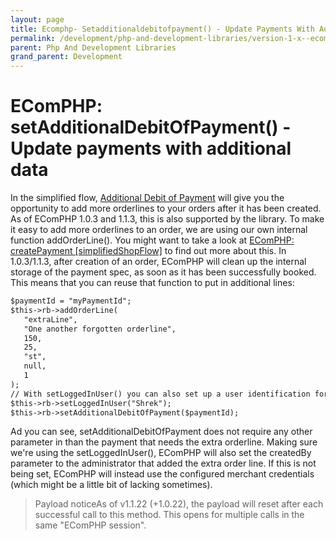 ```yaml
---
layout: page
title: Ecomphp- Setadditionaldebitofpayment() - Update Payments With Additional Data
permalink: /development/php-and-development-libraries/version-1-x--ecomphp-/8126466/
parent: Php And Development Libraries
grand_parent: Development
---
```




# EComPHP: setAdditionalDebitOfPayment() - Update payments with additional data 

In the simplified flow, [Additional Debit of
Payment](additional-debit-of-payment) will give you the opportunity to
add more orderlines to your orders after it has been created. As of
EComPHP 1.0.3 and 1.1.3, this is also supported by the library. To make
it easy to add more orderlines to an order, we are using our own
internal function addOrderLine(). You might want to take a look at
[EComPHP: createPayment \[simplifiedShopFlow\]](7438490) to find out
more about this. In 1.0.3/1.1.3, after creation of an order, EComPHP
will clean up the internal storage of the payment spec, as soon as it
has been successfully booked. This means that you can reuse that
function to put in additional lines:

```xml
$paymentId = "myPaymentId";
$this->rb->addOrderLine(
   "extraLine",
   "One another forgotten orderline",
   150,
   25,
   "st",
   null,
   1
);
// With setLoggedInUser() you can also set up a user identification for the createdBy-parameter sent with the additional debig. If not set, EComPHP will use the merchant credentials.
$this->rb->setLoggedInUser("Shrek");
$this->rb->setAdditionalDebitOfPayment($paymentId);
```
Ad you can see, setAdditionalDebitOfPayment does not require any other
parameter in than the payment that needs the extra orderline. Making
sure we're using the setLoggedInUser(), EComPHP will also set the
createdBy parameter to the administrator that added the extra order
line. If this is not being set, EComPHP will instead use the configured
merchant credentials (which might be a little bit of lacking sometimes).

> Payload noticeAs of v1.1.22 (+1.0.22), the payload will reset after
> each successful call to this method. This opens for multiple calls in
> the same "EComPHP session".

